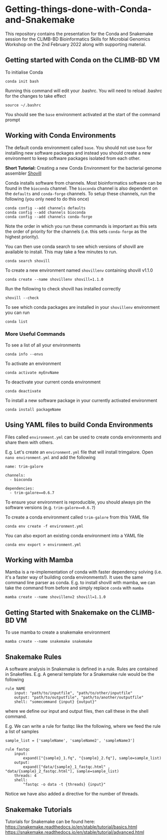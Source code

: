 # Getting-things-done-with-Conda-and-Snakemake
This repository contains the presentation for the Conda and Snakemake session for the CLIMB-BD Bioinformatics Skills for Microbial Genomics Workshop on the 2nd February 2022 along with supporting material.

## Getting started with Conda on the CLIMB-BD VM

To initialise Conda
```
conda init bash
```
Running this command will edit your .bashrc. You will need to reload .bashrc for the changes to take effect
```
source ~/.bashrc
```
You should see the `base` environment activated at the start of the command prompt

## Working with Conda Environments
The default conda environment called `base`. You should not use `base` for installing new software packages and instead you should create a new environment to keep software packages isolated from each other.

**Short Tutorial:** Creating a new Conda Environment for the bacterial genome assembler [Shovill](https://github.com/tseemann/shovill)

Conda installs software from channels. Most bioinformatics software can be found in the `bioconda` channel. The `bioconda` channel is also dependent on the `defaults` and `conda-forge` channels. To setup these channels, run the following (you only need to do this once)
```
conda config --add channels defaults
conda config --add channels bioconda
conda config --add channels conda-forge
```
Note the order in which you run these commands is important as this sets the order of priority for the channels (i.e. this sets `conda-forge` as the highest priority).

You can then use conda search to see which versions of shovill are available to install. This may take a few minutes to run.
```
conda search shovill
```
To create a new environment named `shovillenv` containing shovill v1.1.0
```
conda create --name shovillenv shovill=1.1.0
```
Run the following to check shovill has installed correctly
```
shovill --check
```
To see which conda packages are installed in your `shovillenv` environment you can run
```
conda list
```

### More Useful Commands
To see a list of all your environments
```
conda info --envs
```
To activate an environment
```
conda activate myEnvName
```
To deactivate your current conda environment
```
conda deactivate
```
To install a new software package in your currently activated environment
```
conda install packageName
```

## Using YAML files to build Conda Environments
Files called `environment.yml` can be used to create conda environments and share them with others.

E.g. Let's create an `environment.yml` file that will install trimgalore. Open `nano environment.yml` and add the following
```
name: trim-galore

channels:
  - bioconda

dependencies:
  - trim-galore==0.6.7
```
To ensure your environment is reproducible, you should always pin the software versions (e.g. `trim-galore==0.6.7`)

To create a conda environment called `trim-galore` from this YAML file
```
conda env create -f environment.yml
```
You can also export an existing conda environment into a YAML file
```
conda env export > environment.yml
```

## Working with Mamba
Mamba is a re-implementation of conda with faster dependency solving (i.e. it's a faster way of building conda environments!). It uses the same command line parser as conda. E.g. to install shovill with mamba, we can take the command from before and simply replace `conda` with `mamba`
```
mamba create --name shovillenv2 shovill=1.1.0
```

## Getting Started with Snakemake on the CLIMB-BD VM
To use mamba to create a snakemake environment
```
mamba create --name snakemake snakemake
```

## Snakemake Rules
A software analysis in Snakemake is defined in a rule. Rules are contained in Snakefiles. E.g. A general template for a Snakemake rule would be the following
```
rule NAME
    input: "path/to/inputfile", "path/to/other/inputfile"
    output: "path/to/outputfile", "path/to/another/outputfile"
    shell: "somecommand {input} {output}"
```
where we define our input and output files, then call these in the shell command.

E.g.  We can write a rule for fastqc like the following, where we feed the rule a list of samples
```
sample_list = ['sampleName', 'sampleName2', 'sampleName3']

rule fastqc
    input:
        expand(["{sample}_1.fq", "{sample}_2.fq"], sample=sample_list)
    output:
        expand(["data/{sample}_1_fastqc.html" , "data/{sample}_2_fastqc.html"], sample=sample_list)
    threads: 4
    shell:
        "fastqc -o data -t {threads} {input}"
```
Notice we have also added a directive for the number of threads.

## Snakemake Tutorials
Tutorials for Snakemake can be found here: <br />
https://snakemake.readthedocs.io/en/stable/tutorial/basics.html <br />
https://snakemake.readthedocs.io/en/stable/tutorial/advanced.html



